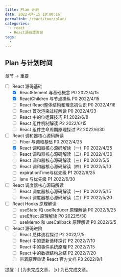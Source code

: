 ```yaml
---
title: Plan 计划
date: 2022-04-15 10:00:16
permalink: /react/tour/plan/
categories:
  - react
  - React源码漂流记
tags:
  - 
---
```


## Plan 与计划时间

章节 → 重要

- [ ] React 源码基础
  - [x] ReactElement 与基础概念 P0 2022/4/15
  - [x] ReactChildren 与节点操纵 P0 2022/4/15
  - [ ] React React整体结构和理念初认识 P0 2022/4/18
  - [ ] React 首次渲染过程解读 P0 2022/4/23
  - [ ] React 中的位运算技巧 P1 2022/6/8
  - [ ] React 组件机制解读 P2 2022/6/15
  - [ ] React 组件生命周期原理探讨 P2 2022/6/30
- [ ] React 调和器核心源码解读
  - [ ] Fiber 与调和基础 P0 2022/4/25
  - [x] React 调和器核心源码解读（一）P0 2022/4/25
  - [ ] React 调和器核心源码解读（二）P0 2022/4/30
  - [ ] React 调和器核心源码解读（三）P0 2022/5/5
  - [ ] React 调和器核心源码解读（四）P0 2022/5/10
  - [ ] expirationTime与优先级 P1 2022/6/25
  - [ ] lane 与优先级 P1 2022/6/30
- [ ] React 调度器核心源码解读
  - [ ] React 调度器核心源码解读（一）P0 2022/5/15
  - [ ] React 调度器核心源码解读（二）P0 2022/5/20
- [ ] React Hooks 原理解读
  - [ ] useState 和 useReducer 原理解读 P0 2022/5/25
  - [ ] useEffect 原理解读 P0 2022/5/30
  - [ ] useMemo 和 useCallback 原理解读 P0 2022/6/5
- [ ] React 源码进阶
  - [ ] React 总体流程探讨 P2 2022/7/5
  - [ ] React 中的更新循环探讨 P2 2022/7/10
  - [ ] React 中的事件系统原理 P2 2022/7/15
  - [ ] React 中的数据结构总结 P2 2022/7/20
  - [ ] 带着原理重读 React 官方文档 P3 2022/8/1

提醒：[ ]为未完成文章， [x] 为已完成文章。
